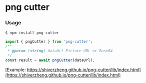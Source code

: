 # png cutter

### Usage 

```shell 
$ npm install png-cutter
```

```javascript
import { pngCutter } from 'png-cutter';
/**
 * @param (string) dataUrl Picture URL or Base64
 */
const result = await pngCutter(dataUrl);
```
[Example: https://shiverzheng.github.io/png-cutter/lib/index.html](https://shiverzheng.github.io/png-cutter/lib/index.html)
